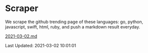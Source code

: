 # Scraper

We scrape the github trending page of these languages: go, python, javascript, swift, html, ruby, and push a markdown result everyday.

[2021-03-02.md](https://github.com/henson/Scraper/blob/master/2021-03-02.md)

Last Updated: 2021-03-02 10:01:01